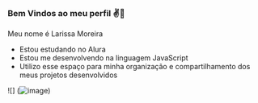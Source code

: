 ### Bem Vindos ao meu perfil ✌💖

Meu nome é Larissa Moreira

- Estou estudando no Alura
- Estou me desenvolvendo na linguagem JavaScript
- Utilizo esse espaço para minha organização e compartilhamento dos meus projetos desenvolvidos



![] (![image](https://github.com/LARINHA70/LARINHA/assets/169497239/eeee9b4c-5cb8-47fd-befd-cc8804815a6c))

